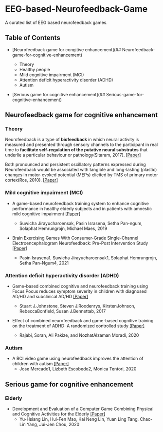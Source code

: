 # EEG-based-Neurofeedback-Game
A curated list of EEG based neurofeedback games.

## Table of Contents
* [Neurofeedback game for congitive enhancement](## Neurofeedback-game-for-cognitive-enhancement)
  - Theory
  - Healthy people
  - Mild cognitive impairment (MCI)
  - Attention deficit hyperactivity disorder (ADHD)
  - Autism

* [Serious game for cognitive enhancement](## Serious-game-for-cognitive-enhancement)

## Neurofeedback game for cognitive enhancement
### Theory
Neurofeedback is a type of **biofeedback** in which neural activity is measured and presented through sensory channels to the participant in real time to **facilitate self-regulation of the putative neural substrates** that underlie a particular behaviour or pathology(Sitaram, 2017). [[Paper]](https://www.nature.com/articles/nrn.2016.164)

Both pronounced and persistent oscillatory patterns expressed during Neurofeedback would be associated with tangible and long-lasting (plastic) changes in motor-evoked potential (MEPs) elicited by TMS of primary motor cortex(Ros, 2010). [[Paper]](https://onlinelibrary.wiley.com/doi/full/10.1111/j.1460-9568.2010.07100.x)

### Mild cognitive impairment (MCI)
* A game-based neurofeedback training system to enhance cognitive performance in healthy elderly subjects and in patients with amnestic mild cognitive impairment [[Paper]](https://www.ncbi.nlm.nih.gov/pmc/articles/PMC6388796/)
  - Suwicha Jirayucharoensak, Pasin Israsena, Setha Pan-ngum, Solaphat Hemrungrojn, Michael Maes, 2019
 
* Brain Exercising Games With Consumer-Grade Single-Channel Electroencephalogram Neurofeedback: Pre-Post Intervention Study [[Paper]](https://games.jmir.org/2021/2/e26872/)
  - Pasin Israsena1, Suwicha Jirayucharoensak1, Solaphat Hemrungrojn, Setha Pan-Ngum4, 2021

### Attention deficit hyperactivity disorder (ADHD)
* Game-based combined cognitive and neurofeedback training using Focus Pocus reduces symptom severity in children with diagnosed AD/HD and subclinical AD/HD [[Paper]](https://www.sciencedirect.com/science/article/pii/S016787601730140X)
  - Stuart J.Johnstone, Steven J.Roodenrys, KirstenJohnson, RebeccaBonfield, Susan J.Bennettab, 2017

* Effect of combined neurofeedback and game-based cognitive training on the treatment of ADHD: A randomized controlled study [[Paper]](https://www.tandfonline.com/doi/full/10.1080/21622965.2018.1556101)
  - Rajabi, Soran, Ali Pakize, and NozhatAlzaman Moradi, 2020

### Autism
* A BCI video game using neurofeedback improves the attention of children with autism [[Paper]](https://link.springer.com/article/10.1007/s12193-020-00339-7)
  - Jose Mercado1, Lizbeth Escobedo2, Monica Tentori, 2020

## Serious game for cognitive enhancement
### Elderly
* Development and Evaluation of a Computer Game Combining Physical and Cognitive Activities for the Elderly [[Paper]](https://ieeexplore.ieee.org/abstract/document/9272779)
  - Yu-Hsiang Lin, Hui-Fen Mao, Kai Neng Lin, Yuan Ling Tang, Chao-Lin Yang, Jui-Jen Chou, 2020
